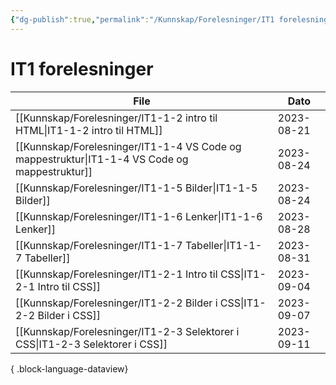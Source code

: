 ```yaml
---
{"dg-publish":true,"permalink":"/Kunnskap/Forelesninger/IT1 forelesninger/","title":"IT1 forelesninger","tags":["it1"]}
---
```



# IT1 forelesninger

| File                                                                                             | Dato       |
| ------------------------------------------------------------------------------------------------ | ---------- |
| [[Kunnskap/Forelesninger/IT1-1-2 intro til HTML\|IT1-1-2 intro til HTML]]                     | 2023-08-21 |
| [[Kunnskap/Forelesninger/IT1-1-4 VS Code og mappestruktur\|IT1-1-4 VS Code og mappestruktur]] | 2023-08-24 |
| [[Kunnskap/Forelesninger/IT1-1-5 Bilder\|IT1-1-5 Bilder]]                                     | 2023-08-24 |
| [[Kunnskap/Forelesninger/IT1-1-6 Lenker\|IT1-1-6 Lenker]]                                     | 2023-08-28 |
| [[Kunnskap/Forelesninger/IT1-1-7 Tabeller\|IT1-1-7 Tabeller]]                                 | 2023-08-31 |
| [[Kunnskap/Forelesninger/IT1-2-1 Intro til CSS\|IT1-2-1 Intro til CSS]]                       | 2023-09-04 |
| [[Kunnskap/Forelesninger/IT1-2-2 Bilder i CSS\|IT1-2-2 Bilder i CSS]]                         | 2023-09-07 |
| [[Kunnskap/Forelesninger/IT1-2-3 Selektorer i CSS\|IT1-2-3 Selektorer i CSS]]                 | 2023-09-11 |

{ .block-language-dataview}
